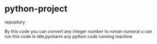 # python-project
repository


By this code you can convert any integer number to roman numeral
u can run this code in idle,pycharm any python code running machine
